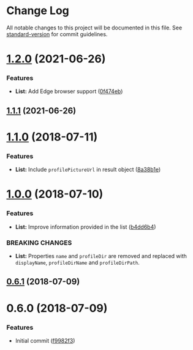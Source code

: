 # Change Log

All notable changes to this project will be documented in this file. See [standard-version](https://github.com/conventional-changelog/standard-version) for commit guidelines.

<a name="1.2.0"></a>
# [1.2.0](https://github.com/Pittan/chromium-profile-list/compare/v1.1.1...v1.2.0) (2021-06-26)


### Features

* **List:** Add Edge browser support ([0f474eb](https://github.com/Pittan/chromium-profile-list/commit/0f474eb))



<a name="1.1.1"></a>
## [1.1.1](https://github.com/Pittan/chromium-profile-list/compare/v1.1.0...v1.1.1) (2021-06-26)



<a name="1.1.0"></a>
# [1.1.0](https://github.com/israelroldan/chrome-profile-list/compare/v1.0.0...v1.1.0) (2018-07-11)


### Features

* **List:** Include `profilePictureUrl` in result object ([8a38b1e](https://github.com/israelroldan/chrome-profile-list/commit/8a38b1e))



<a name="1.0.0"></a>
# [1.0.0](https://github.com/israelroldan/chrome-profile-list/compare/v0.6.1...v1.0.0) (2018-07-10)


### Features

* **List:** Improve information provided in the list ([b4dd6b4](https://github.com/israelroldan/chrome-profile-list/commit/b4dd6b4))


### BREAKING CHANGES

* **List:** Properties `name` and `profileDir` are removed and replaced with `displayName`,
`profileDirName` and `profileDirPath`.



<a name="0.6.1"></a>
## [0.6.1](https://github.com/israelroldan/chrome-profile-list/compare/v0.6.0...v0.6.1) (2018-07-09)



<a name="0.6.0"></a>
# 0.6.0 (2018-07-09)


### Features

* Initial commit ([f9982f3](https://github.com/israelroldan/chrome-profile-list/commit/f9982f3))
